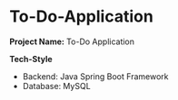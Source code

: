# To-Do-Application


**Project Name:** To-Do Application 

**Tech-Style**
- Backend: Java Spring Boot Framework 
- Database: MySQL
